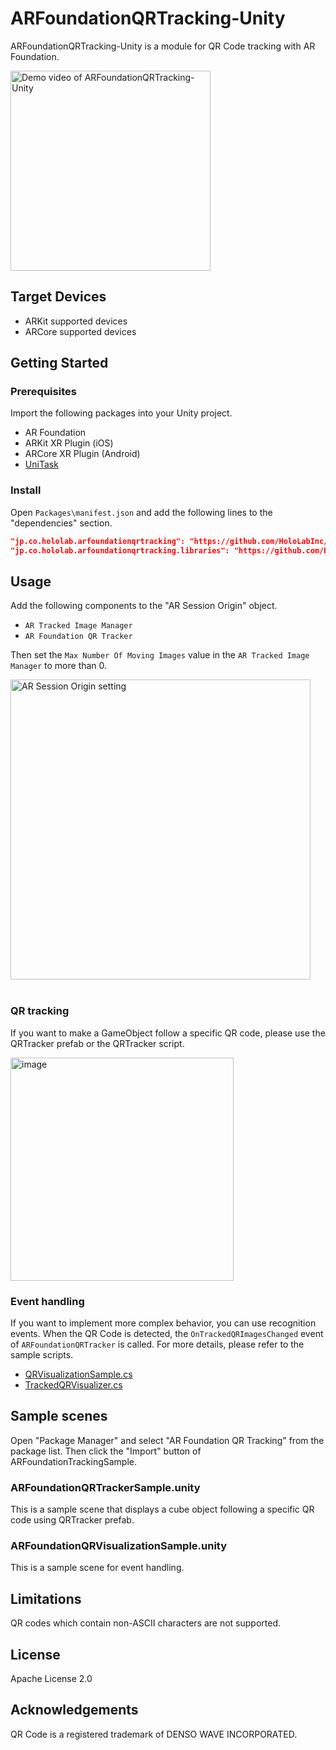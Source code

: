 # ARFoundationQRTracking-Unity

ARFoundationQRTracking-Unity is a module for QR Code tracking with AR Foundation.

<img alt="Demo video of ARFoundationQRTracking-Unity" src="https://github.com/HoloLabInc/ARFoundationQRTracking-Unity/assets/4415085/033aadad-53cd-46d3-9cc1-111be88c7e4c" width="320px">

## Target Devices

- ARKit supported devices
- ARCore supported devices

## Getting Started

### Prerequisites

Import the following packages into your Unity project.

- AR Foundation
- ARKit XR Plugin (iOS)
- ARCore XR Plugin (Android)
- [UniTask](https://github.com/Cysharp/UniTask#upm-package)

### Install

Open `Packages\manifest.json` and add the following lines to the "dependencies" section.

```json
"jp.co.hololab.arfoundationqrtracking": "https://github.com/HoloLabInc/ARFoundationQRTracking-Unity.git?path=packages/jp.co.hololab.arfoundationqrtracking",
"jp.co.hololab.arfoundationqrtracking.libraries": "https://github.com/HoloLabInc/ARFoundationQRTracking-Unity.git?path=packages/jp.co.hololab.arfoundationqrtracking.libraries",
```

## Usage

Add the following components to the "AR Session Origin" object.

- `AR Tracked Image Manager`
- `AR Foundation QR Tracker`

Then set the `Max Number Of Moving Images` value in the `AR Tracked Image Manager` to more than 0.

<img width="480" alt="AR Session Origin setting" src="https://github.com/HoloLabInc/ARFoundationQRTracking-Unity/assets/4415085/5af7a2e0-65eb-4c28-81e3-85b7f0a448de">
<br>
<br>

### QR tracking

If you want to make a GameObject follow a specific QR code, please use the QRTracker prefab or the QRTracker script.

<img width="357" alt="image" src="https://github.com/HoloLabInc/ARFoundationQRTracking-Unity/assets/4415085/476ce0cc-c001-4075-801e-8af22a381468">

### Event handling

If you want to implement more complex behavior, you can use recognition events.
When the QR Code is detected, the `OnTrackedQRImagesChanged` event of `ARFoundationQRTracker` is called.
For more details, please refer to the sample scripts.

- [QRVisualizationSample.cs](https://github.com/HoloLabInc/ARFoundationQRTracking-Unity/blob/main/packages/jp.co.hololab.arfoundationqrtracking/Samples~/ARFoundationTrackingSample/Scripts/QRVisualizationSample.cs)
- [TrackedQRVisualizer.cs](https://github.com/HoloLabInc/ARFoundationQRTracking-Unity/blob/main/packages/jp.co.hololab.arfoundationqrtracking/Samples~/ARFoundationTrackingSample/Scripts/TrackedQRVisualizer.cs)

## Sample scenes

Open "Package Manager" and select "AR Foundation QR Tracking" from the package list.
Then click the "Import" button of ARFoundationTrackingSample.

### ARFoundationQRTrackerSample.unity

This is a sample scene that displays a cube object following a specific QR code using QRTracker prefab.

### ARFoundationQRVisualizationSample.unity

This is a sample scene for event handling.

## Limitations

QR codes which contain non-ASCII characters are not supported.

## License

Apache License 2.0

## Acknowledgements

QR Code is a registered trademark of DENSO WAVE INCORPORATED.
